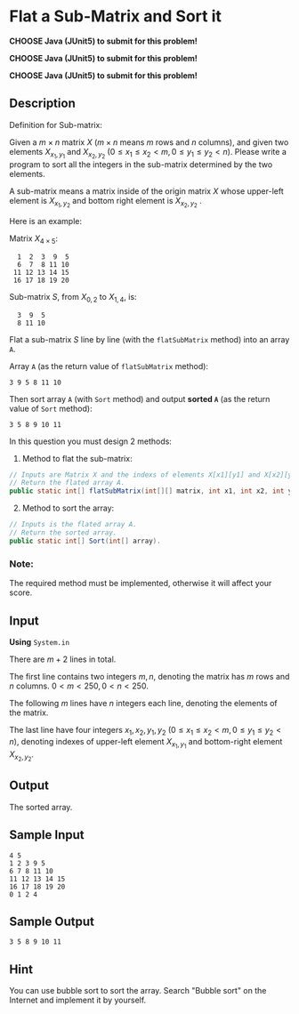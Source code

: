 # Flat a Sub-Matrix and Sort it

**CHOOSE Java (JUnit5) to submit for this problem!**

**CHOOSE Java (JUnit5) to submit for this problem!**

**CHOOSE Java (JUnit5) to submit for this problem!**

## Description

Definition for Sub-matrix:

Given a $m\times n$ matrix $X$ ($m\times n$ means $m$ rows and $n$ columns), and given two elements $X_{x_1,y_1}$ and $X_{x_2,y_2}$ ($0\leq x_1 \leq x_2 < m, 0\leq y_1 \leq y_2 <n$). Please write a program to sort all the integers in the sub-matrix determined by the two elements.

A sub-matrix means a matrix inside of the origin matrix $X$ whose upper-left element is $X_{x_1,y_2}$ and bottom right element is $X_{x_2,y_2}$ .

Here is an example:

Matrix $X_{4\times 5}$: 

```
  1  2  3  9  5 
  6  7  8 11 10
 11 12 13 14 15
 16 17 18 19 20
```

Sub-matrix $S$, from $X_{0,2}$ to $X_{1,4}$, is: 

```
  3  9  5 
  8 11 10
```

Flat a sub-matrix $S$ line by line (with the `flatSubMatrix` method) into an array `A`.

Array `A` (as the return value of `flatSubMatrix` method): 

```
3 9 5 8 11 10 
```

Then sort array `A` (with `Sort` method) and output **sorted `A`** (as the return value of `Sort` method): 

```
3 5 8 9 10 11 
```

In this question you must design 2 methods:

1. Method to flat the sub-matrix:

```java
// Inputs are Matrix X and the indexs of elements X[x1][y1] and X[x2][y2]. 
// Return the flated array A. 
public static int[] flatSubMatrix(int[][] matrix, int x1, int x2, int y1, int y2) 
```

2. Method to sort the array:

```java
// Inputs is the flated array A.
// Return the sorted array.
public static int[] Sort(int[] array).
```

### Note:

The required method must be implemented, otherwise it will affect your score.

## Input

**Using** `System.in`

There are $m+2$ lines in total.

The first line contains two integers $m, n$, denoting the matrix has $m$ rows and $n$ columns. $0<m<250, 0<n<250$.

The following $m$ lines have $n$ integers each line, denoting the elements of the matrix.

The last line have four integers $x_1, x_2, y_1, y_2$ ($0\leq x_1 \leq x_2 < m, 0 \leq y_1 \leq y_2<n)$, denoting indexes of upper-left element $X_{x_1,y_1}$ and bottom-right element $X_{x_2,y_2}$.

## Output

The sorted array.

## Sample Input

```
4 5
1 2 3 9 5 
6 7 8 11 10
11 12 13 14 15
16 17 18 19 20
0 1 2 4
```

## Sample Output

```
3 5 8 9 10 11
```

## Hint

You can use bubble sort to sort the array. Search "Bubble sort" on the Internet and implement it by yourself.
